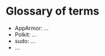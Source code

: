 # Glossary of terms

<!--
NOTE: Examples included for illustration
Pay particular attention to Ubuntu- or Linux-specific
concepts, tools or packages that a Windows users might
not be familiar with.
-->

* AppArmor: ...
* Polkit: ...
* sudo: ...
* ...
